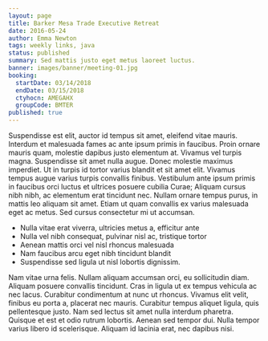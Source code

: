 ```yaml
---
layout: page
title: Barker Mesa Trade Executive Retreat
date: 2016-05-24
author: Emma Newton
tags: weekly links, java
status: published
summary: Sed mattis justo eget metus laoreet luctus.
banner: images/banner/meeting-01.jpg
booking:
  startDate: 03/14/2018
  endDate: 03/15/2018
  ctyhocn: AMEGAHX
  groupCode: BMTER
published: true
---
```

Suspendisse est elit, auctor id tempus sit amet, eleifend vitae mauris. Interdum et malesuada fames ac ante ipsum primis in faucibus. Proin ornare mauris quam, molestie dapibus justo elementum at. Vivamus vel turpis magna. Suspendisse sit amet nulla augue. Donec molestie maximus imperdiet. Ut in turpis id tortor varius blandit et sit amet elit. Vivamus tempus augue varius turpis convallis finibus. Vestibulum ante ipsum primis in faucibus orci luctus et ultrices posuere cubilia Curae; Aliquam cursus nibh nibh, ac elementum erat tincidunt nec. Nullam ornare tempus purus, in mattis leo aliquam sit amet. Etiam ut quam convallis ex varius malesuada eget ac metus. Sed cursus consectetur mi ut accumsan.

* Nulla vitae erat viverra, ultricies metus a, efficitur ante
* Nulla vel nibh consequat, pulvinar nisl ac, tristique tortor
* Aenean mattis orci vel nisl rhoncus malesuada
* Nam faucibus arcu eget nibh tincidunt blandit
* Suspendisse sed ligula ut nisl lobortis dignissim.

Nam vitae urna felis. Nullam aliquam accumsan orci, eu sollicitudin diam. Aliquam posuere convallis tincidunt. Cras in ligula ut ex tempus vehicula ac nec lacus. Curabitur condimentum at nunc ut rhoncus. Vivamus elit velit, finibus eu porta a, placerat nec mauris. Curabitur tempus aliquet ligula, quis pellentesque justo. Nam sed lectus sit amet nulla interdum pharetra. Quisque et est et odio rutrum lobortis. Aenean sed tempor dui. Nulla tempor varius libero id scelerisque. Aliquam id lacinia erat, nec dapibus nisi.
